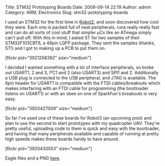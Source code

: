 Title: STM32 Prototyping Boards
Date: 2009-09-14 22:19
Author: admin
Category: ARM, Electronics
Slug: stm32-prototyping-boards

I used an STM32 for the first time in [Robot2][], and soon discovered
how cool they were. Each one is packed full of neat peripherals, runs
really really fast and can do all sorts of cool stuff that simpler µCs
like an ATmega simply can't pull off. With this in mind, I asked ST for
two samples of their STM32F103CBT6, a 48pin LQFP package. They sent the
samples (thanks, ST!) and I got to making up a PCB to put them on.

[flickr pid="3921208392" size="medium"]

I decided I wanted something with a lot of interface peripherals, so
broke out USART1, 2 and 3, I²C1 and 2 (also USART3) and SPI1 and 2.
Additionally a USB plug is connected to the USB peripheral, and JTAG is
available. The 6pin header for USART1 is compatible with the FTDI
cables/breakouts which makes interfacing with an FTDI cable for
programming (the bootloader listens on USART1) or with an xbee on one of
SparkFun's breakouts is very easy.

[flickr pid="3920427009" size="medium"]

So far I've used one of these boards for Robot3 (an upcoming post) and
plan to use the second to start prototypes with my quadcopter UAV.
They're pretty useful, uploading code to them is quick and easy with the
bootloader, and having that many peripherals available and capable of
running at pretty high speeds makes these boards handy to have around.

[flickr pid="3920430553" size="medium"]

Eagle files and a PNG [here][].

  [Robot2]: http://negativeacknowledge.com/2009/05/robot2-an-arm-based-colour-tracking-robot/
  [here]: https://randomskk.net/projects/stm32_dev_board
